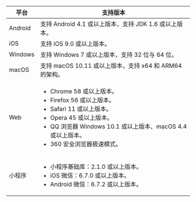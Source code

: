 | 平台 | 支持版本 |
|-----|-----|
| Android | 支持 Android 4.1 或以上版本，支持 JDK 1.6 或以上版本。 |
| iOS | 支持 iOS 9.0 或以上版本。 |
| Windows | 支持 Windows 7 或以上版本，支持 32 位与 64 位。 |
| macOS | 支持 macOS 10.11 或以上版本，支持 x64 和 ARM64 的架构。 |
| Web | <ul><li>Chrome 58 或以上版本。</li><li>Firefox 56 或以上版本。</li><li>Safari 11 或以上版本。</li><li>Opera 45 或以上版本。</li><li>QQ 浏览器 Windows 10.1 或以上版本、macOS 4.4 或以上版本。</li><li>360 安全浏览器极速模式。</li></ul>  |
| 小程序 | <ul><li>小程序基础库：2.1.0 或以上版本。</li><li>iOS 微信：6.7.0  或以上版本。</li><li>Android 微信：6.7.2 或以上版本。</li></ul> |

